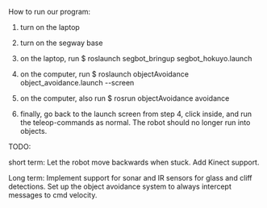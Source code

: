 How to run our program:

1. turn on the laptop

2. turn on the segway base

3. on the laptop, run 
      $ roslaunch segbot_bringup segbot_hokuyo.launch

4. on the computer, run
      $ roslaunch objectAvoidance object_avoidance.launch --screen
      
5. on the computer, also run
      $ rosrun objectAvoidance avoidance

6. finally, go back to the launch screen from step 4, click inside, and run the teleop-commands as normal. The robot should no longer run into objects.





TODO:

short term:
Let the robot move backwards when stuck.
Add Kinect support.

Long term:
Implement support for sonar and IR sensors for glass and cliff detections. 
Set up the object avoidance system to always intercept messages to cmd velocity.
